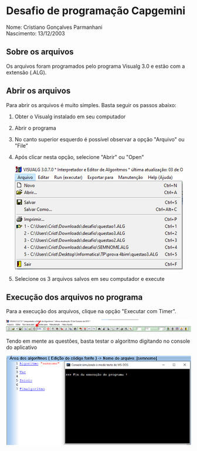 # Desafio de programação Capgemini

Nome: Cristiano Gonçalves Parmanhani <br>
Nascimento: 13/12/2003

## Sobre os arquivos
  Os arquivos foram programados pelo programa Visualg 3.0 e estão com a extensão (.ALG).

## Abrir os arquivos
  Para abrir os arquivos é muito simples. Basta seguir os passos abaixo:
1. Obter o Visualg instalado em seu computador
2. Abrir o programa
3. No canto superior esquerdo é possível observar a opção "Arquivo" ou "File"
4. Após clicar nesta opção, selecione "Abrir" ou "Open"

    ![imagem1](https://github.com/crisTparm/desafiocapgemini/blob/main/unknown.png)

5. Selecione os 3 arquivos salvos em seu computador e execute

## Execução dos arquivos no programa
  Para a execução dos arquivos, clique na opção "Executar com Timer".
 
   ![imagem2](https://github.com/crisTparm/desafiocapgemini/blob/main/Design%20sem%20nome.png)
  
  Tendo em mente as questões, basta testar o algoritmo digitando no console do aplicativo

   ![imagem3](https://github.com/crisTparm/desafiocapgemini/blob/main/imagem_2022-03-06_002429.png)
